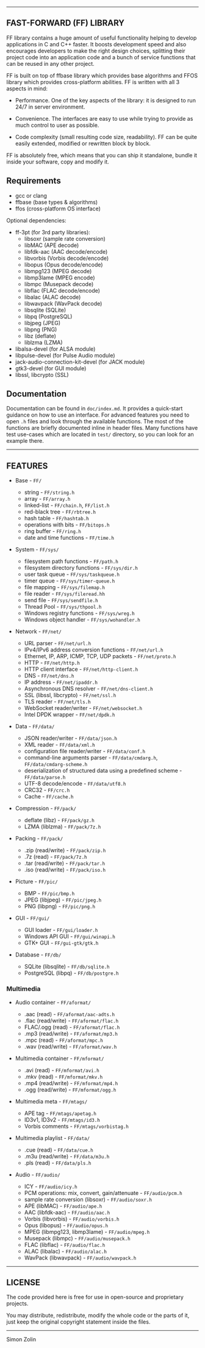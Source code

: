 ---------------
FAST-FORWARD (FF) LIBRARY
---------------

FF library contains a huge amount of useful functionality helping to develop applications in C and C++ faster.  It boosts development speed and also encourages developers to make the right design choices, splitting their project code into an application code and a bunch of service functions that can be reused in any other project.

FF is built on top of ffbase library which provides base algorithms and FFOS library which provides cross-platform abilities.  FF is written with all 3 aspects in mind:

* Performance.
One of the key aspects of the library: it is designed to run 24/7 in server environment.

* Convenience.
The interfaces are easy to use while trying to provide as much control to user as possible.

* Code complexity (small resulting code size, readability).
FF can be quite easily extended, modified or rewritten block by block.

FF is absolutely free, which means that you can ship it standalone, bundle it inside your software, copy and modify it.


## Requirements

* gcc or clang
* ffbase (base types & algorithms)
* ffos (cross-platform OS interface)

Optional dependencies:

* ff-3pt (for 3rd party libraries):
	* libsoxr (sample rate conversion)
	* libMAC (APE decode)
	* libfdk-aac (AAC decode/encode)
	* libvorbis (Vorbis decode/encode)
	* libopus (Opus decode/encode)
	* libmpg123 (MPEG decode)
	* libmp3lame (MPEG encode)
	* libmpc (Musepack decode)
	* libflac (FLAC decode/encode)
	* libalac (ALAC decode)
	* libwavpack (WavPack decode)
	* libsqlite (SQLite)
	* libpq (PostgreSQL)
	* libjpeg (JPEG)
	* libpng (PNG)
	* libz (deflate)
	* liblzma (LZMA)
* libalsa-devel (for ALSA module)
* libpulse-devel (for Pulse Audio module)
* jack-audio-connection-kit-devel (for JACK module)
* gtk3-devel (for GUI module)
* libssl, libcrypto (SSL)


## Documentation

Documentation can be found in `doc/index.md`.  It provides a quick-start guidance on how to use an interface.  For advanced features you need to open `.h` files and look through the available functions.  The most of the functions are briefly documented inline in header files.  Many functions have test use-cases which are located in `test/` directory, so you can look for an example there.

--------
FEATURES
--------

* Base - `FF/`
	* string - `FF/string.h`
	* array - `FF/array.h`
	* linked-list - `FF/chain.h`, `FF/list.h`
	* red-black tree - `FF/rbtree.h`
	* hash table - `FF/hashtab.h`
	* operations with bits - `FF/bitops.h`
	* ring buffer - `FF/ring.h`
	* date and time functions - `FF/time.h`

* System - `FF/sys/`
	* filesystem path functions - `FF/path.h`
	* filesystem directory functions - `FF/sys/dir.h`
	* user task queue - `FF/sys/taskqueue.h`
	* timer queue - `FF/sys/timer-queue.h`
	* file mapping - `FF/sys/filemap.h`
	* file reader - `FF/sys/fileread.hh`
	* send file - `FF/sys/sendfile.h`
	* Thread Pool - `FF/sys/thpool.h`
	* Windows registry functions - `FF/sys/wreg.h`
	* Windows object handler - `FF/sys/wohandler.h`

* Network - `FF/net/`
	* URL parser - `FF/net/url.h`
	* IPv4/IPv6 address conversion functions - `FF/net/url.h`
	* Ethernet, IP, ARP, ICMP, TCP, UDP packets - `FF/net/proto.h`
	* HTTP - `FF/net/http.h`
	* HTTP client interface - `FF/net/http-client.h`
	* DNS - `FF/net/dns.h`
	* IP address - `FF/net/ipaddr.h`
	* Asynchronous DNS resolver - `FF/net/dns-client.h`
	* SSL (libssl, libcrypto) - `FF/net/ssl.h`
	* TLS reader - `FF/net/tls.h`
	* WebSocket reader/writer - `FF/net/websocket.h`
	* Intel DPDK wrapper - `FF/net/dpdk.h`

* Data - `FF/data/`
	* JSON reader/writer  - `FF/data/json.h`
	* XML reader  - `FF/data/xml.h`
	* configuration file reader/writer  - `FF/data/conf.h`
	* command-line arguments parser  - `FF/data/cmdarg.h`, `FF/data/cmdarg-scheme.h`
	* deserialization of structured data using a predefined scheme  - `FF/data/parse.h`
	* UTF-8 decode/encode  - `FF/data/utf8.h`
	* CRC32 - `FF/crc.h`
	* Cache - `FF/cache.h`

* Compression - `FF/pack/`
	* deflate (libz) - `FF/pack/gz.h`
	* LZMA (liblzma) - `FF/pack/7z.h`

* Packing - `FF/pack/`
	* .zip (read/write) - `FF/pack/zip.h`
	* .7z (read) - `FF/pack/7z.h`
	* .tar (read/write) - `FF/pack/tar.h`
	* .iso (read/write) - `FF/pack/iso.h`

* Picture - `FF/pic/`
	* BMP - `FF/pic/bmp.h`
	* JPEG (libjpeg) - `FF/pic/jpeg.h`
	* PNG (libpng) - `FF/pic/png.h`

* GUI - `FF/gui/`
	* GUI loader - `FF/gui/loader.h`
	* Windows API GUI - `FF/gui/winapi.h`
	* GTK+ GUI - `FF/gui-gtk/gtk.h`

* Database - `FF/db/`
	* SQLite (libsqlite) - `FF/db/sqlite.h`
	* PostgreSQL (libpq) - `FF/db/postgre.h`

### Multimedia

* Audio container - `FF/aformat/`
	* .aac (read) - `FF/aformat/aac-adts.h`
	* .flac (read/write) - `FF/aformat/flac.h`
	* FLAC/.ogg (read) - `FF/aformat/flac.h`
	* .mp3 (read/write) - `FF/aformat/mp3.h`
	* .mpc (read) - `FF/aformat/mpc.h`
	* .wav (read/write) - `FF/aformat/wav.h`

* Multimedia container - `FF/mformat/`
	* .avi (read) - `FF/mformat/avi.h`
	* .mkv (read) - `FF/mformat/mkv.h`
	* .mp4 (read/write) - `FF/mformat/mp4.h`
	* .ogg (read/write) - `FF/mformat/ogg.h`

* Multimedia meta - `FF/mtags/`
	* APE tag - `FF/mtags/apetag.h`
	* ID3v1, ID3v2 - `FF/mtags/id3.h`
	* Vorbis comments - `FF/mtags/vorbistag.h`

* Multimedia playlist - `FF/data/`
	* .cue (read) - `FF/data/cue.h`
	* .m3u (read/write) - `FF/data/m3u.h`
	* .pls (read) - `FF/data/pls.h`

* Audio - `FF/audio/`
	* ICY - `FF/audio/icy.h`
	* PCM operations: mix, convert, gain/attenuate - `FF/audio/pcm.h`
	* sample rate conversion (libsoxr) - `FF/audio/soxr.h`
	* APE (libMAC) - `FF/audio/ape.h`
	* AAC (libfdk-aac) - `FF/audio/aac.h`
	* Vorbis (libvorbis) - `FF/audio/vorbis.h`
	* Opus (libopus) - `FF/audio/opus.h`
	* MPEG (libmpg123, libmp3lame) - `FF/audio/mpeg.h`
	* Musepack (libmpc) - `FF/audio/musepack.h`
	* FLAC (libflac) - `FF/audio/flac.h`
	* ALAC (libalac) - `FF/audio/alac.h`
	* WavPack (libwavpack) - `FF/audio/wavpack.h`


--------
LICENSE
--------

The code provided here is free for use in open-source and proprietary projects.

You may distribute, redistribute, modify the whole code or the parts of it, just keep the original copyright statement inside the files.

--------

Simon Zolin
